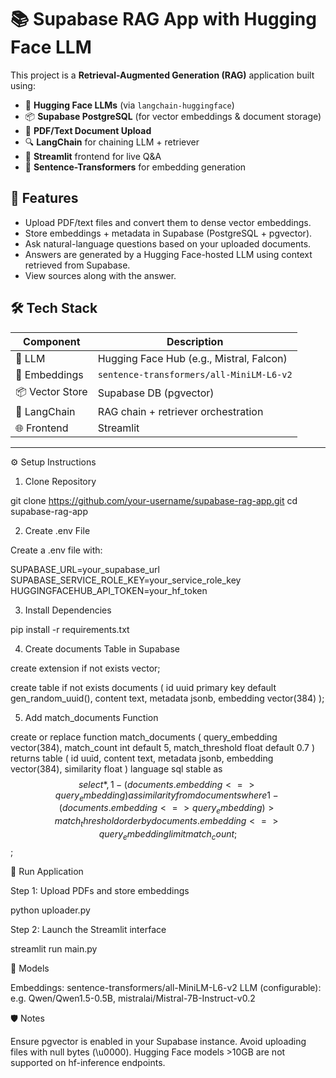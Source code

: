 # 📚 Supabase RAG App with Hugging Face LLM

This project is a **Retrieval-Augmented Generation (RAG)** application built using:

- 🧠 **Hugging Face LLMs** (via `langchain-huggingface`)
- 📦 **Supabase PostgreSQL** (for vector embeddings & document storage)
- 📄 **PDF/Text Document Upload**
- 🔍 **LangChain** for chaining LLM + retriever
- 🎯 **Streamlit** frontend for live Q&A
- 🧬 **Sentence-Transformers** for embedding generation

## 🚀 Features

- Upload PDF/text files and convert them to dense vector embeddings.
- Store embeddings + metadata in Supabase (PostgreSQL + pgvector).
- Ask natural-language questions based on your uploaded documents.
- Answers are generated by a Hugging Face-hosted LLM using context retrieved from Supabase.
- View sources along with the answer.

## 🛠️ Tech Stack

| Component         | Description                           |
|------------------|---------------------------------------|
| 🧠 LLM            | Hugging Face Hub (e.g., Mistral, Falcon) |
| 🧬 Embeddings     | `sentence-transformers/all-MiniLM-L6-v2` |
| 📦 Vector Store   | Supabase DB (pgvector)                |
| 🔗 LangChain      | RAG chain + retriever orchestration   |
| 🌐 Frontend       | Streamlit                             |

---

⚙️ Setup Instructions

1. Clone Repository

git clone https://github.com/your-username/supabase-rag-app.git
cd supabase-rag-app

2. Create .env File

Create a .env file with:

SUPABASE_URL=your_supabase_url
SUPABASE_SERVICE_ROLE_KEY=your_service_role_key
HUGGINGFACEHUB_API_TOKEN=your_hf_token

3. Install Dependencies

pip install -r requirements.txt

4. Create documents Table in Supabase

create extension if not exists vector;

create table if not exists documents (
  id uuid primary key default gen_random_uuid(),
  content text,
  metadata jsonb,
  embedding vector(384)
);

5. Add match_documents Function

create or replace function match_documents (
  query_embedding vector(384),
  match_count int default 5,
  match_threshold float default 0.7
)
returns table (
  id uuid,
  content text,
  metadata jsonb,
  embedding vector(384),
  similarity float
)
language sql stable
as $$
  select *, 1 - (documents.embedding <=> query_embedding) as similarity
  from documents
  where 1 - (documents.embedding <=> query_embedding) > match_threshold
  order by documents.embedding <=> query_embedding
  limit match_count;
$$;

🚀 Run Application

Step 1: Upload PDFs and store embeddings

python uploader.py

Step 2: Launch the Streamlit interface

streamlit run main.py

🧠 Models

Embeddings: sentence-transformers/all-MiniLM-L6-v2
LLM (configurable): e.g. Qwen/Qwen1.5-0.5B, mistralai/Mistral-7B-Instruct-v0.2

🛡️ Notes

Ensure pgvector is enabled in your Supabase instance.
Avoid uploading files with null bytes (\u0000).
Hugging Face models >10GB are not supported on hf-inference endpoints.



